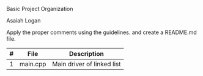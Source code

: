  Basic Project Organization
 
 Asaiah Logan
 
 Apply the proper comments using the guidelines.
 and create a README.md file.

|   #   | File            | Description                    |
| :---: | --------------- | -------------------------------|
|   1   | main.cpp        | Main driver of linked list     |
